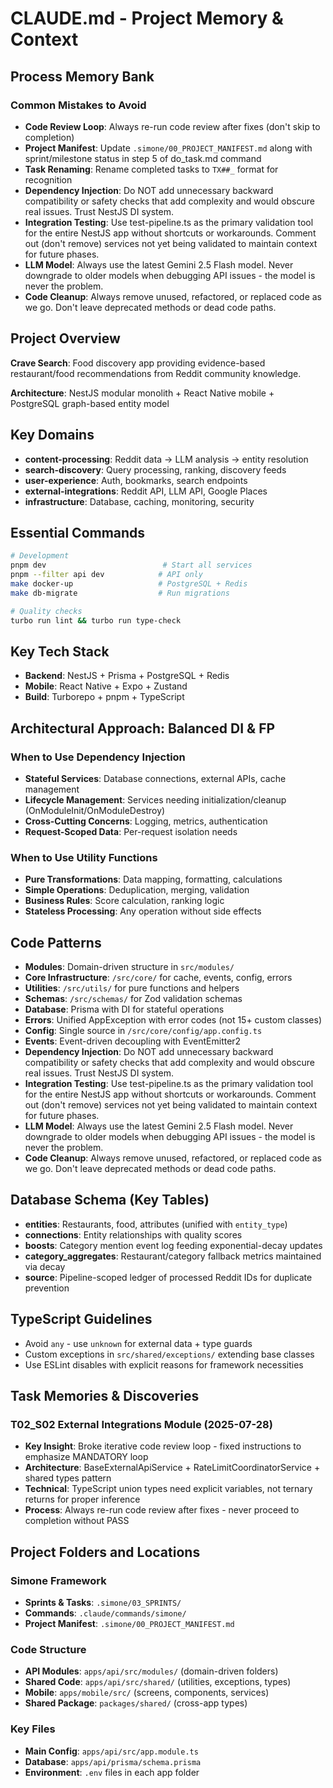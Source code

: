 # CLAUDE.md - Project Memory & Context

## Process Memory Bank

### Common Mistakes to Avoid
- **Code Review Loop**: Always re-run code review after fixes (don't skip to completion)
- **Project Manifest**: Update `.simone/00_PROJECT_MANIFEST.md` along with sprint/milestone status in step 5 of do_task.md command
- **Task Renaming**: Rename completed tasks to `TX##_` format for recognition
- **Dependency Injection**: Do NOT add unnecessary backward compatibility or safety checks that add complexity and would obscure real issues. Trust NestJS DI system.
- **Integration Testing**: Use test-pipeline.ts as the primary validation tool for the entire NestJS app without shortcuts or workarounds. Comment out (don't remove) services not yet being validated to maintain context for future phases.
- **LLM Model**: Always use the latest Gemini 2.5 Flash model. Never downgrade to older models when debugging API issues - the model is never the problem.
- **Code Cleanup**: Always remove unused, refactored, or replaced code as we go. Don't leave deprecated methods or dead code paths.

## Project Overview

**Crave Search**: Food discovery app providing evidence-based restaurant/food recommendations from Reddit community knowledge.

**Architecture**: NestJS modular monolith + React Native mobile + PostgreSQL graph-based entity model

## Key Domains
- **content-processing**: Reddit data → LLM analysis → entity resolution
- **search-discovery**: Query processing, ranking, discovery feeds  
- **user-experience**: Auth, bookmarks, search endpoints
- **external-integrations**: Reddit API, LLM API, Google Places
- **infrastructure**: Database, caching, monitoring, security

## Essential Commands

```bash
# Development
pnpm dev                          # Start all services
pnpm --filter api dev            # API only
make docker-up                   # PostgreSQL + Redis
make db-migrate                  # Run migrations

# Quality checks  
turbo run lint && turbo run type-check
```

## Key Tech Stack
- **Backend**: NestJS + Prisma + PostgreSQL + Redis
- **Mobile**: React Native + Expo + Zustand 
- **Build**: Turborepo + pnpm + TypeScript

## Architectural Approach: Balanced DI & FP

### When to Use Dependency Injection
- **Stateful Services**: Database connections, external APIs, cache management
- **Lifecycle Management**: Services needing initialization/cleanup (OnModuleInit/OnModuleDestroy)
- **Cross-Cutting Concerns**: Logging, metrics, authentication
- **Request-Scoped Data**: Per-request isolation needs

### When to Use Utility Functions
- **Pure Transformations**: Data mapping, formatting, calculations
- **Simple Operations**: Deduplication, merging, validation
- **Business Rules**: Score calculation, ranking logic
- **Stateless Processing**: Any operation without side effects

## Code Patterns
- **Modules**: Domain-driven structure in `src/modules/`
- **Core Infrastructure**: `/src/core/` for cache, events, config, errors
- **Utilities**: `/src/utils/` for pure functions and helpers
- **Schemas**: `/src/schemas/` for Zod validation schemas
- **Database**: Prisma with DI for stateful operations
- **Errors**: Unified AppException with error codes (not 15+ custom classes)
- **Config**: Single source in `/src/core/config/app.config.ts`
- **Events**: Event-driven decoupling with EventEmitter2
- **Dependency Injection**: Do NOT add unnecessary backward compatibility or safety checks that add complexity and would obscure real issues. Trust NestJS DI system.
- **Integration Testing**: Use test-pipeline.ts as the primary validation tool for the entire NestJS app without shortcuts or workarounds. Comment out (don't remove) services not yet being validated to maintain context for future phases.
- **LLM Model**: Always use the latest Gemini 2.5 Flash model. Never downgrade to older models when debugging API issues - the model is never the problem.
- **Code Cleanup**: Always remove unused, refactored, or replaced code as we go. Don't leave deprecated methods or dead code paths.

## Database Schema (Key Tables)
- **entities**: Restaurants, food, attributes (unified with `entity_type`)
- **connections**: Entity relationships with quality scores  
- **boosts**: Category mention event log feeding exponential-decay updates
- **category_aggregates**: Restaurant/category fallback metrics maintained via decay
- **source**: Pipeline-scoped ledger of processed Reddit IDs for duplicate prevention

## TypeScript Guidelines
- Avoid `any` - use `unknown` for external data + type guards
- Custom exceptions in `src/shared/exceptions/` extending base classes
- Use ESLint disables with explicit reasons for framework necessities

## Task Memories & Discoveries

### T02_S02 External Integrations Module (2025-07-28)
- **Key Insight**: Broke iterative code review loop - fixed instructions to emphasize MANDATORY loop
- **Architecture**: BaseExternalApiService + RateLimitCoordinatorService + shared types pattern
- **Technical**: TypeScript union types need explicit variables, not ternary returns for proper inference
- **Process**: Always re-run code review after fixes - never proceed to completion without PASS

## Project Folders and Locations

### Simone Framework
- **Sprints & Tasks**: `.simone/03_SPRINTS/`
- **Commands**: `.claude/commands/simone/`
- **Project Manifest**: `.simone/00_PROJECT_MANIFEST.md`

### Code Structure  
- **API Modules**: `apps/api/src/modules/` (domain-driven folders)
- **Shared Code**: `apps/api/src/shared/` (utilities, exceptions, types)
- **Mobile**: `apps/mobile/src/` (screens, components, services)
- **Shared Package**: `packages/shared/` (cross-app types)

### Key Files
- **Main Config**: `apps/api/src/app.module.ts`
- **Database**: `apps/api/prisma/schema.prisma`
- **Environment**: `.env` files in each app folder
